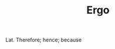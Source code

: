 ---
title: Ergo
letter: E
permalink: "/definitions/bld-ergo.html"
body: Lat. Therefore; hence; because
published_at: '2018-07-07'
source: Black's Law Dictionary 2nd Ed (1910)
layout: post
---